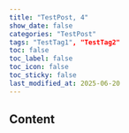 ```yaml
---
title: "TestPost, 4"
show_date: false
categories: "TestPost"
tags: "TestTag1", "TestTag2"
toc: false
toc_label: false
toc_icon: false
toc_sticky: false
last_modified_at: 2025-06-20
---
```


## Content